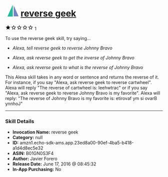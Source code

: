 # &nbsp;<img src="skill_icon" alt="reverse geek icon" width="36"> [reverse geek](http://alexa.amazon.com/#skills/amzn1.echo-sdk-ams.app.23ed8a00-90ef-4ba5-b418-a1d4d8ec5e32)
![1 stars](../../images/ic_star_black_18dp_1x.png)![1 stars](../../images/ic_star_border_black_18dp_1x.png)![1 stars](../../images/ic_star_border_black_18dp_1x.png)![1 stars](../../images/ic_star_border_black_18dp_1x.png)![1 stars](../../images/ic_star_border_black_18dp_1x.png) 1

To use the reverse geek skill, try saying...

* *Alexa, tell reverse geek to reverse Johnny Bravo*

* *Alexa, ask reverse geek to  get the inverse of Johnny Bravo*

* *Alexa, ask reverse geek to  what is the reverse of Johnny Bravo*

This Alexa skill takes in any word or sentence and returns the reverse of it. For instance, if you say "Alexa, ask reverse geek to reverse cartwheel". Alexa will reply "The reverse of cartwheel is: leehwtrac" or if you say "Alexa, ask reverse geek to reverse Johnny Bravo is  my favorite". Alexa will reply: "The reverse of Johnny Bravo is my favorite is: etirovaf ym si ovarB ynnhoJ"

***

### Skill Details

* **Invocation Name:** reverse geek
* **Category:** null
* **ID:** amzn1.echo-sdk-ams.app.23ed8a00-90ef-4ba5-b418-a1d4d8ec5e32
* **ASIN:** B01GN0S3F4
* **Author:** Javier Forero
* **Release Date:** June 17, 2016 @ 08:45:32
* **In-App Purchasing:** No
